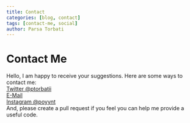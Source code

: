 ```yaml
---
title: Contact
categories: [blog, contact]
tags: [contact-me, social]
author: Parsa Torbati
---
```


# Contact Me
Hello, I am happy to receive your suggestions. Here are some ways to contact me:    
[Twitter @ptorbatii](twitter.com/ptorbatii)   
[E-Mail](mailto:parsa@programmer.net)   
[Instagram @poyynt](instagram.com/poyynt)   
And, please create a pull request if you feel you can help me provide a useful code.   
